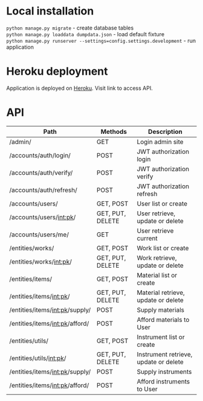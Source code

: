 
# Local installation

`python manage.py migrate` - create database tables \
`python manage.py loaddata dumpdata.json` - load default fixture \
`python manage.py runserver --settings=config.settings.development` - run application


# Heroku deployment

Application is deployed on [Heroku](https://genergy-backend.herokuapp.com/). Visit link to access API.


# API

| Path                                  | Methods          | Description                                         |
| --------------------------------------|------------------|-----------------------------------------------------|
| /admin/                               | GET              | Login admin site                                    |
| /accounts/auth/login/                 | POST             | JWT authorization login                             |
| /accounts/auth/verify/                | POST             | JWT authorization verify                            |
| /accounts/auth/refresh/               | POST             | JWT authorization refresh                           |
| /accounts/users/                      | GET, POST        | User list or create                                 |
| /accounts/users/<int:pk>/             | GET, PUT, DELETE | User retrieve, update or delete                     |
| /accounts/users/me/                   | GET              | User retrieve current                               |
| /entities/works/                      | GET, POST        | Work list or create                                 |
| /entities/works/<int:pk>/             | GET, PUT, DELETE | Work retrieve, update or delete                     |
| /entities/items/                      | GET, POST        | Material list or create                             |
| /entities/items/<int:pk>/             | GET, PUT, DELETE | Material retrieve, update or delete                 |
| /entities/items/<int:pk>/supply/      | POST             | Supply materials                                    |
| /entities/items/<int:pk>/afford/      | POST             | Afford materials to User                            |
| /entities/utils/                      | GET, POST        | Instrument list or create                           |
| /entities/utils/<int:pk>/             | GET, PUT, DELETE | Instrument retrieve, update or delete               |
| /entities/items/<int:pk>/supply/      | POST             | Supply instruments                                  |
| /entities/items/<int:pk>/afford/      | POST             | Afford instruments to User                          |


